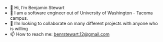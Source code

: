 - 👋 Hi, I’m Benjamin Stewart
- 👀 I am a software engineer out of University of Washington - Tacoma campus.
- 💞️ I’m looking to collaborate on many different projects with anyone who is willing
- 📫 How to reach me: benrstewart.12@gmail.com

<!---
BenjuhminStewart/BenjuhminStewart is a ✨ special ✨ repository because its `README.md` (this file) appears on your GitHub profile.
You can click the Preview link to take a look at your changes.
--->
